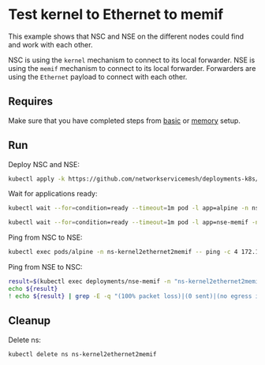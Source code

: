 # Test kernel to Ethernet to memif

This example shows that NSC and NSE on the different nodes could find and work with each other.

NSC is using the `kernel` mechanism to connect to its local forwarder.
NSE is using the `memif` mechanism to connect to its local forwarder.
Forwarders are using the `Ethernet` payload to connect with each other.

## Requires

Make sure that you have completed steps from [basic](../../basic) or [memory](../../memory) setup.

## Run

Deploy NSC and NSE:
```bash
kubectl apply -k https://github.com/networkservicemesh/deployments-k8s/examples/use-cases/Kernel2Ethernet2Memif?ref=e2785636fa60aec646c2e53a156cb62da5d27446
```

Wait for applications ready:
```bash
kubectl wait --for=condition=ready --timeout=1m pod -l app=alpine -n ns-kernel2ethernet2memif
```
```bash
kubectl wait --for=condition=ready --timeout=1m pod -l app=nse-memif -n ns-kernel2ethernet2memif
```

Ping from NSC to NSE:
```bash
kubectl exec pods/alpine -n ns-kernel2ethernet2memif -- ping -c 4 172.16.1.100
```

Ping from NSE to NSC:
```bash
result=$(kubectl exec deployments/nse-memif -n "ns-kernel2ethernet2memif" -- vppctl ping 172.16.1.101 repeat 4)
echo ${result}
! echo ${result} | grep -E -q "(100% packet loss)|(0 sent)|(no egress interface)"
```

## Cleanup

Delete ns:
```bash
kubectl delete ns ns-kernel2ethernet2memif
```

